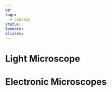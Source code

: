 ```yaml
---
up: 
tags:
  - concept
status: 
Summary:
aliases:
---
```

# Light Microscope

# Electronic Microscopes